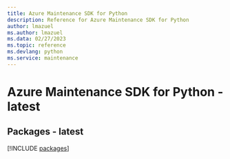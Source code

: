 ```yaml
---
title: Azure Maintenance SDK for Python
description: Reference for Azure Maintenance SDK for Python
author: lmazuel
ms.author: lmazuel
ms.data: 02/27/2023
ms.topic: reference
ms.devlang: python
ms.service: maintenance
---
```

# Azure Maintenance SDK for Python - latest
## Packages - latest
[!INCLUDE [packages](maintenance-index.md)]